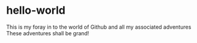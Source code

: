 # hello-world

This is my foray in to the world of Github and all my associated adventures
These adventures shall be grand!
